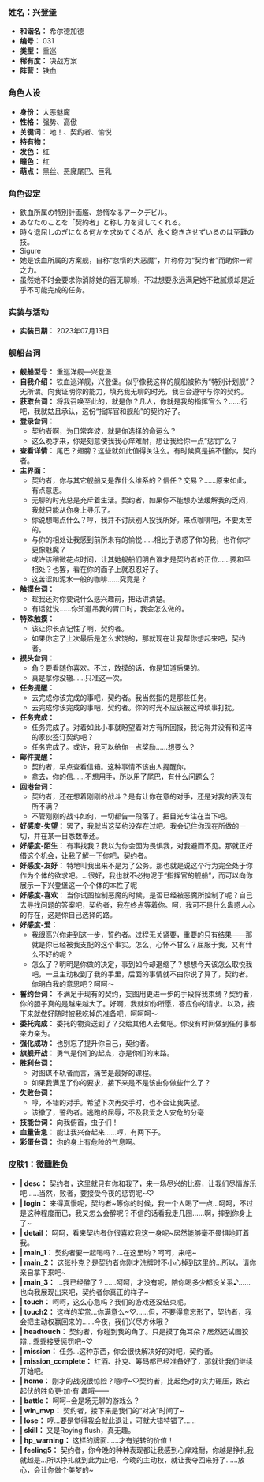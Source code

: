 ### 姓名：兴登堡
* **和谐名：** 希尔德加德
* **编号：** 031
* **类型：** 重巡
* **稀有度：** 决战方案
* **阵营：** 铁血


### 角色人设
* **身份：** 大恶魅魔
* **性格：** 强势、高傲
* **关键词：** 吔！、契约者、愉悦
* **持有物：** 
* **发色：** 红
* **瞳色：** 红
* **萌点：** 黑丝、恶魔尾巴、巨乳


### 角色设定
* 鉄血所属の特別計画艦、怠惰なるアークデビル。
* あなたのことを「契約者」と称し力を貸してくれる。
* 時々退屈しのぎになる何かを求めてくるが、永く飽きさせずいるのは至難の技。
* Sigure
* 她是铁血所属的方案舰，自称“怠惰的大恶魔”，并称你为“契约者”而助你一臂之力。
* 虽然她不时会要求你消除她的百无聊赖，不过想要永远满足她不致腻烦却是近乎不可能完成的任务。


### 实装与活动
* **实装日期：** 2023年07月13日


### 舰船台词
* **舰船型号：** 重巡洋舰—兴登堡
* **自我介绍：** 铁血巡洋舰，兴登堡。似乎像我这样的舰船被称为“特别计划舰”？无所谓。向我证明你的能力，填充我无聊的时光，我自会遵守与你的契约。
* **获取台词：** 将我召唤至此的，就是你？凡人，你就是我的指挥官么？……行吧，我就姑且承认，这份“指挥官和舰船”的契约好了。
* **登录台词：**
  * 契约者啊，为日常奔波，就是你选择的命运么？
  * 这么晚才来，你是刻意使我我心痒难耐，想让我给你一点“惩罚”么？
* **查看详情：** 尾巴？翅膀？这些就如此值得关注么。有时候真是搞不懂你，契约者。
* **主界面：**
  * 契约者，你与其它舰船又是靠什么维系的？信任？交易？……原来如此，有点意思。
  * 无聊的时光总是充斥着生活。契约者，如果你不能想办法缓解我的乏闷，我就只能从你身上寻乐了。
  * 你说想喝点什么？哼，我并不讨厌别人投我所好。来点咖啡吧，不要太苦的。
  * 与你的相处让我感到前所未有的愉悦……相比于诱惑了你的我，也许你才更像魅魔？
  * 或许该稍微花点时间，让其她舰船们明白谁才是契约者的正位……要和平相处？也罢，看在你的面子上就忍忍好了。
  * 这苦涩如泥水一般的咖啡……究竟是？
* **触摸台词：**
  * 趁我还对你要说什么感兴趣前，把话讲清楚。
  * 有话就说……你知道吊我的胃口时，我会怎么做的。
* **特殊触摸：**
  * 该让你长点记性了啊，契约者。
  * 如果你忘了上次最后是怎么求饶的，那就现在让我帮你想起来吧，契约者。
* **摸头台词：**
  * 角？要看随你喜欢。不过，敢摸的话，你是知道后果的。
  * 真是拿你没辙……只准这一次。
* **任务提醒：**
  * 去完成你该完成的事吧，契约者。我当然指的是那些任务。
  * 去完成你该完成的事吧，契约者。你的时光不应该被这种琐事打扰。
* **任务完成：**
  * 任务完成了。对着如此小事就盼望着对方有所回报，我记得并没有和这样的家伙签订契约吧？
  * 任务完成了。或许，我可以给你一点奖励……想要么？
* **邮件提醒：**
  * 契约者，早点查看信箱。这种事情不该由人提醒你。
  * 拿去，你的信……不想用手，所以用了尾巴，有什么问题么？
* **回港台词：**
  * 契约者，还在想着刚刚的战斗？是有让你在意的对手，还是对我的表现有所不满？
  * 不管刚刚的战斗如何，一切都告一段落了。把目光专注在当下吧。
* **好感度-失望：** 罢了，我就当这契约没存在过吧。我会记住你现在所做的一切，并在某一日悉数奉还。
* **好感度-陌生：** 有事找我？我以为你会因为畏惧我，对我避而不见。那就正好借这个机会，让我了解一下你吧，契约者。
* **好感度-友好：** 特地叫我出来不是为了公务。那也就是说这个行为完全处于你作为个体的欲求吧。…很好，我也就不必拘泥于“指挥官的舰船”，而可以向你展示一下兴登堡这一个个体的本性了呢
* **好感度-喜欢：** 当你试图控制恶魔的时候，是否已经被恶魔所控制了呢？自己去寻找问题的答案吧，契约者，我在终点等着你。呵，我可不是什么蛊惑人心的存在，这是你自己选择的路。
* **好感度-爱：**
  * 我很高兴你走到这一步，誓约者。过程无关紧要，重要的只有结果——那就是你已经被我支配的这个事实。怎么，心怀不甘么？屈服于我，又有什么不好的呢？
  * 怎么了？明明是你做的决定，事到如今却退缩了？想想今天该怎么取悦我吧，一旦主动权到了我的手里，后面的事情就不由你说了算了，契约者。你明白我的意思吧？呵呵～
* **誓约台词：** 不满足于现有的契约，妄图用更进一步的手段将我束缚？契约者，你的胆子真的是越来越大了。好啊，我就如你所愿，答应你的请求。以及，接下来就做好随时被我吃掉的准备吧，呵呵呵～
* **委托完成：** 委托的物资送到了？交给其他人去做吧。你没有时间做到任何事都亲力亲为。
* **强化成功：** 也别忘了提升你自己，契约者。
* **旗舰开战：** 勇气是你们的起点，亦是你们的末路。
* **胜利台词：**
  * 对图谋不轨者而言，痛苦是最好的课程。
  * 如果我满足了你的要求，接下来是不是该由你做些什么了？
* **失败台词：**
  * 哼，不错的对手。希望下次再交手时，也不会让我失望。
  * 该撤了，誓约者。逃跑的屈辱，不及我爱之人安危的分毫
* **技能台词：** 向我俯首，虫子们！
* **血量告急：** 能让我兴奋起来……哼，有两下子。
* **彩蛋台词：** 你的身上有危险的气息啊。


### 皮肤1：微醺胜负
* **| desc：** 契约者，这里就只有你和我了，来一场尽兴的比赛，让我们尽情游乐吧……当然，败者，要接受今夜的惩罚呢~♡
* **| login：** 来得真慢呢，契约者~等你的时候，我一个人喝了一点…呵呵，不过是这种程度而已，我又怎么会醉呢？不信的话看我走几圈……啊，摔到你身上了~
* **| detail：** 呵呵，看来契约者你很喜欢我这一身呢~居然能够毫不畏惧地盯着我。
* **| main_1：** 契约者要一起喝吗？…在这里哟？呵呵，来吧~
* **| main_2：** 这张扑克？是契约者你刚才洗牌时不小心掉到这里的…所以，请你亲自拿下来吧~
* **| main_3：** …我已经醉了？……呵呵，才没有呢，陪你喝多少都没关系♪……也向我展现出来吧，契约者你真正的样子~
* **| touch：** 呵呵，这么心急吗？我们的游戏还没结束呢。
* **| touch2：** 这样的奖赏…你满意么~♡……但，不要得意忘形了，契约者，我会把主动权赢回来的……今夜，我们兴尽方休哦？
* **| headtouch：** 契约者，你碰到我的角了。只是摸了兔耳朵？居然还试图狡辩…乖乖接受惩罚吧~♡
* **| mission：** 任务…这种东西，你会很快解决好的对吧，契约者。
* **| mission_complete：** 红酒、扑克、筹码都已经准备好了，那就让我们继续开始吧。
* **| home：** 刚才的战况很惊险？嗯哼~♡契约者，比起绝对的实力碾压，跌宕起伏的胜负更·加·有·趣哦——
* **| battle：** 呵呵~会是场无聊的游戏么？
* **| win_mvp：** 契约者，接下来是我们的“对决”时间了~
* **| lose：** 哼…要是觉得我会就此退让，可就大错特错了……
* **| skill：** 又是Roying flush，真无趣。
* **| hp_warning：** 这样的牌面……才有逆转的价值！
* **| feeling5：** 契约者，你今晚的种种表现都让我感到心痒难耐，你越是挣扎我就越是…所以挣扎就到此为止吧，今晚的主动权，就让我夺回来好了……放心，会让你做个美梦的~
